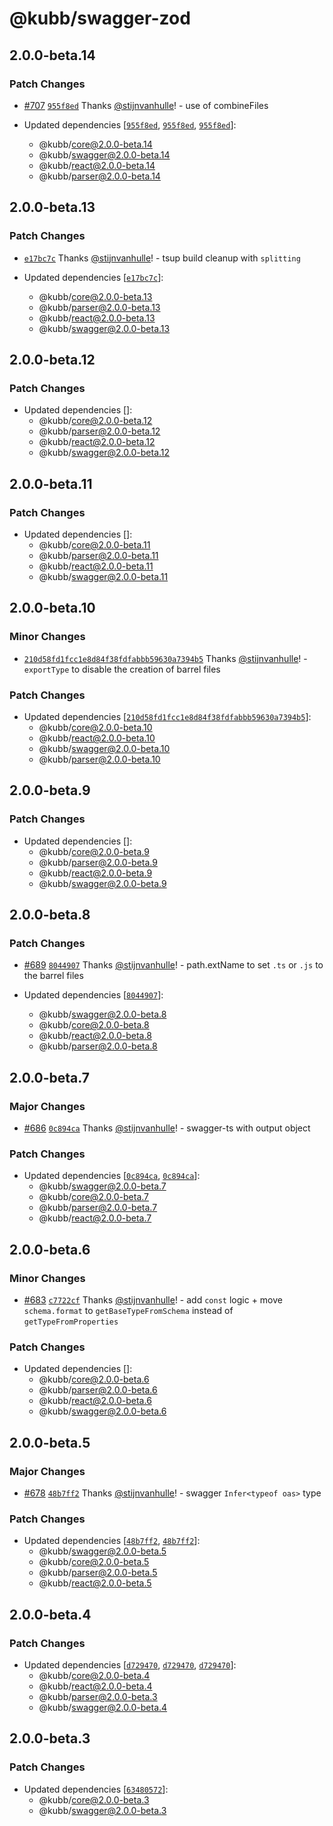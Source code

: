 # @kubb/swagger-zod

## 2.0.0-beta.14

### Patch Changes

- [#707](https://github.com/kubb-project/kubb/pull/707) [`955f8ed`](https://github.com/kubb-project/kubb/commit/955f8edc26ca303f3432ed875a97e249c88df89b) Thanks [@stijnvanhulle](https://github.com/stijnvanhulle)! - use of combineFiles

- Updated dependencies [[`955f8ed`](https://github.com/kubb-project/kubb/commit/955f8edc26ca303f3432ed875a97e249c88df89b), [`955f8ed`](https://github.com/kubb-project/kubb/commit/955f8edc26ca303f3432ed875a97e249c88df89b), [`955f8ed`](https://github.com/kubb-project/kubb/commit/955f8edc26ca303f3432ed875a97e249c88df89b)]:
  - @kubb/core@2.0.0-beta.14
  - @kubb/swagger@2.0.0-beta.14
  - @kubb/react@2.0.0-beta.14
  - @kubb/parser@2.0.0-beta.14

## 2.0.0-beta.13

### Patch Changes

- [`e17bc7c`](https://github.com/kubb-project/kubb/commit/e17bc7ccfb91aeab52488e847356890464aa6166) Thanks [@stijnvanhulle](https://github.com/stijnvanhulle)! - tsup build cleanup with `splitting`

- Updated dependencies [[`e17bc7c`](https://github.com/kubb-project/kubb/commit/e17bc7ccfb91aeab52488e847356890464aa6166)]:
  - @kubb/core@2.0.0-beta.13
  - @kubb/parser@2.0.0-beta.13
  - @kubb/react@2.0.0-beta.13
  - @kubb/swagger@2.0.0-beta.13

## 2.0.0-beta.12

### Patch Changes

- Updated dependencies []:
  - @kubb/core@2.0.0-beta.12
  - @kubb/parser@2.0.0-beta.12
  - @kubb/react@2.0.0-beta.12
  - @kubb/swagger@2.0.0-beta.12

## 2.0.0-beta.11

### Patch Changes

- Updated dependencies []:
  - @kubb/core@2.0.0-beta.11
  - @kubb/parser@2.0.0-beta.11
  - @kubb/react@2.0.0-beta.11
  - @kubb/swagger@2.0.0-beta.11

## 2.0.0-beta.10

### Minor Changes

- [`210d58fd1fcc1e8d84f38fdfabbb59630a7394b5`](https://github.com/kubb-project/kubb/commit/210d58fd1fcc1e8d84f38fdfabbb59630a7394b5) Thanks [@stijnvanhulle](https://github.com/stijnvanhulle)! - `exportType` to disable the creation of barrel files

### Patch Changes

- Updated dependencies [[`210d58fd1fcc1e8d84f38fdfabbb59630a7394b5`](https://github.com/kubb-project/kubb/commit/210d58fd1fcc1e8d84f38fdfabbb59630a7394b5)]:
  - @kubb/core@2.0.0-beta.10
  - @kubb/react@2.0.0-beta.10
  - @kubb/swagger@2.0.0-beta.10
  - @kubb/parser@2.0.0-beta.10

## 2.0.0-beta.9

### Patch Changes

- Updated dependencies []:
  - @kubb/core@2.0.0-beta.9
  - @kubb/parser@2.0.0-beta.9
  - @kubb/react@2.0.0-beta.9
  - @kubb/swagger@2.0.0-beta.9

## 2.0.0-beta.8

### Patch Changes

- [#689](https://github.com/kubb-project/kubb/pull/689) [`8044907`](https://github.com/kubb-project/kubb/commit/8044907f560f1e9a6120df259568b9213a4f1e4a) Thanks [@stijnvanhulle](https://github.com/stijnvanhulle)! - path.extName to set `.ts` or `.js` to the barrel files

- Updated dependencies [[`8044907`](https://github.com/kubb-project/kubb/commit/8044907f560f1e9a6120df259568b9213a4f1e4a)]:
  - @kubb/swagger@2.0.0-beta.8
  - @kubb/core@2.0.0-beta.8
  - @kubb/react@2.0.0-beta.8
  - @kubb/parser@2.0.0-beta.8

## 2.0.0-beta.7

### Major Changes

- [#686](https://github.com/kubb-project/kubb/pull/686) [`0c894ca`](https://github.com/kubb-project/kubb/commit/0c894ca935045272a3427ed5646a83184646e354) Thanks [@stijnvanhulle](https://github.com/stijnvanhulle)! - swagger-ts with output object

### Patch Changes

- Updated dependencies [[`0c894ca`](https://github.com/kubb-project/kubb/commit/0c894ca935045272a3427ed5646a83184646e354), [`0c894ca`](https://github.com/kubb-project/kubb/commit/0c894ca935045272a3427ed5646a83184646e354)]:
  - @kubb/swagger@2.0.0-beta.7
  - @kubb/core@2.0.0-beta.7
  - @kubb/parser@2.0.0-beta.7
  - @kubb/react@2.0.0-beta.7

## 2.0.0-beta.6

### Minor Changes

- [#683](https://github.com/kubb-project/kubb/pull/683) [`c7722cf`](https://github.com/kubb-project/kubb/commit/c7722cf16113e4d7ac33e5281e650e707a1e5f88) Thanks [@stijnvanhulle](https://github.com/stijnvanhulle)! - add `const` logic + move `schema.format` to `getBaseTypeFromSchema` instead of `getTypeFromProperties`

### Patch Changes

- Updated dependencies []:
  - @kubb/core@2.0.0-beta.6
  - @kubb/parser@2.0.0-beta.6
  - @kubb/react@2.0.0-beta.6
  - @kubb/swagger@2.0.0-beta.6

## 2.0.0-beta.5

### Major Changes

- [#678](https://github.com/kubb-project/kubb/pull/678) [`48b7ff2`](https://github.com/kubb-project/kubb/commit/48b7ff246a3459bb7a9be6d430407c2538d3b2eb) Thanks [@stijnvanhulle](https://github.com/stijnvanhulle)! - swagger `Infer<typeof oas>` type

### Patch Changes

- Updated dependencies [[`48b7ff2`](https://github.com/kubb-project/kubb/commit/48b7ff246a3459bb7a9be6d430407c2538d3b2eb), [`48b7ff2`](https://github.com/kubb-project/kubb/commit/48b7ff246a3459bb7a9be6d430407c2538d3b2eb)]:
  - @kubb/swagger@2.0.0-beta.5
  - @kubb/core@2.0.0-beta.5
  - @kubb/parser@2.0.0-beta.5
  - @kubb/react@2.0.0-beta.5

## 2.0.0-beta.4

### Patch Changes

- Updated dependencies [[`d729470`](https://github.com/kubb-project/kubb/commit/d729470b74121eef6776649654921ce61b35da51), [`d729470`](https://github.com/kubb-project/kubb/commit/d729470b74121eef6776649654921ce61b35da51), [`d729470`](https://github.com/kubb-project/kubb/commit/d729470b74121eef6776649654921ce61b35da51)]:
  - @kubb/core@2.0.0-beta.4
  - @kubb/react@2.0.0-beta.4
  - @kubb/parser@2.0.0-beta.3
  - @kubb/swagger@2.0.0-beta.4

## 2.0.0-beta.3

### Patch Changes

- Updated dependencies [[`63480572`](https://github.com/kubb-project/kubb/commit/634805723409381eace8e68fd5f2eab6f737dd7a)]:
  - @kubb/core@2.0.0-beta.3
  - @kubb/swagger@2.0.0-beta.3
